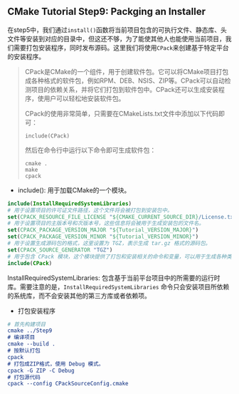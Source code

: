 ## CMake Tutorial Step9: Packging an Installer

在step5中，我们通过`install()`函数将当前项目包含的可执行文件、静态库、头文件等安装到对应的目录中，但这还不够，为了能使其他人也能使用当前项目，我们需要打包安装程序，同时发布源码。这里我们将使用`CPack`来创建基于特定平台的安装程序。

> CPack是CMake的一个组件，用于创建软件包。它可以将CMake项目打包成各种格式的软件包，例如RPM、DEB、NSIS、ZIP等。CPack可以自动检测项目的依赖关系，并将它们打包到软件包中。CPack还可以生成安装程序，使用户可以轻松地安装软件包。
>
> CPack的使用非常简单，只需要在CMakeLists.txt文件中添加以下代码即可：
>
> ```
> include(CPack)
> ```
>
> 然后在命令行中运行以下命令即可生成软件包：
>
> ```
> cmake .
> make
> cpack
> ```

* include(): 用于加载CMake的一个模块。

```cmake
include(InstallRequiredSystemLibraries)
# 用于设置项目的许可证文件路径，这个文件将会被打包到安装包中。
set(CPACK_RESOURCE_FILE_LICENSE "${CMAKE_CURRENT_SOURCE_DIR}/License.txt")
# 用于设置项目的主版本号和次版本号，这些信息将会被用于生成安装包的文件名。
set(CPACK_PACKAGE_VERSION_MAJOR "${Tutorial_VERSION_MAJOR}")
set(CPACK_PACKAGE_VERSION_MINOR "${Tutorial_VERSION_MINOR}")
# 用于设置生成源码包的格式，这里设置为 TGZ，表示生成 tar.gz 格式的源码包。
set(CPACK_SOURCE_GENERATOR "TGZ")
# 用于包含 CPack 模块，这个模块提供了打包和安装相关的命令和变量，可以用于生成各种类型的安装包和源码包。
include(CPack)
```

InstallRequiredSystemLibraries: 包含基于当前平台项目中的所需要的运行时库。需要注意的是，`InstallRequiredSystemLibraries` 命令只会安装项目所依赖的系统库，而不会安装其他的第三方库或者依赖项。

* 打包安装程序

```cmake
# 首先构建项目
cmake ../Step9
# 编译项目
cmake --build .
# 按默认打包
cpack
# 打包成ZIP格式，使用 Debug 模式。 
cpack -G ZIP -C Debug
# 打包源代码
cpack --config CPackSourceConfig.cmake
```

